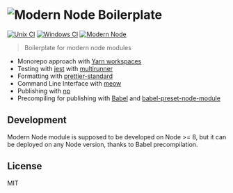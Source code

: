 # ![Modern Node Boilerplate](http://i.imgur.com/PqQAqwO.png)

[![Unix CI](https://img.shields.io/travis/sheerun/modern-node/master.svg)](https://travis-ci.org/sheerun/modern-node)
[![Windows CI](https://img.shields.io/appveyor/ci/sheerun/modern-node/master.svg)](https://ci.appveyor.com/project/sheerun/modern-node)
[![Modern Node](https://img.shields.io/badge/modern-node-9BB48F.svg)](https://github.com/sheerun/modern-node)

> Boilerplate for modern node modules

- Monorepo approach with [Yarn workspaces](https://yarnpkg.com/en/docs/workspaces)
- Testing with [jest](https://facebook.github.io/jest/) with [multirunner](https://facebook.github.io/jest/blog/2017/05/06/jest-20-delightful-testing-multi-project-runner.html)
- Formatting with [prettier-standard](https://github.com/sheerun/prettier-standard)
- Command Line Interface with [meow](https://github.com/sindresorhus/meow)
- Publishing with [np](https://github.com/sindresorhus/np)
- Precompiling for publishing with [Babel](https://babeljs.io/) and [babel-preset-node-module](https://www.npmjs.com/package/babel-preset-node-module)

## Development

Modern Node module is supposed to be developed on Node >= 8, but it can be deployed on any Node version, thanks to Babel precompilation.

## License

MIT
